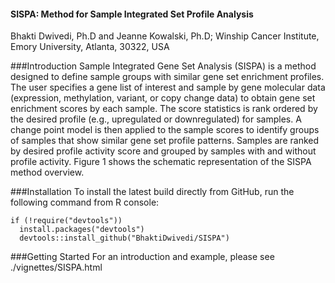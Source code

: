 <h4>SISPA: Method for Sample Integrated Set Profile Analysis</h4>
Bhakti Dwivedi, Ph.D and Jeanne Kowalski, Ph.D; 
Winship Cancer Institute, Emory University, Atlanta, 30322, USA

###Introduction
Sample Integrated Gene Set Analysis (SISPA) is a method designed to define sample groups with similar gene set enrichment profiles. The user specifies a gene list of interest and sample by gene molecular data (expression, methylation, variant, or copy change data) to obtain gene set enrichment scores by each sample. The score statistics is rank ordered by the desired profile (e.g., upregulated or downregulated) for samples. A change point model is then applied to the sample scores to identify groups of samples that show similar gene set profile patterns. Samples are ranked by desired profile activity score and grouped by samples with and without profile activity. Figure 1 shows the schematic representation of the SISPA method overview.

###Installation
To install the latest build directly from GitHub, run the following command from R console:

```{r}
if (!require("devtools"))
  install.packages("devtools")
  devtools::install_github("BhaktiDwivedi/SISPA")
```
###Getting Started
For an introduction and example, please see ./vignettes/SISPA.html

